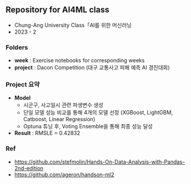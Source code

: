 ## Repository for AI4ML class
* Chung-Ang University Class「AI를 위한 머신러닝
* 2023 - 2

### Folders
* **week** : Exercise notebooks for corresponding weeks
* **project** : Dacon Competition (대구 교통사고 피해 예측 AI 경진대회)

### Project 요약
- **Model**
  - 시군구, 사고일시 관련 파생변수 생성
  - 단일 모델 성능 비교를 통해 4개의 모델 선정 (XGBoost, LightGBM, Catboost, Linear Regression)
  - Optuna 튜닝 후, Voting Ensemble을 통해 최종 성능 달성
- **Result** : RMSLE = 0.42832

### Ref
* https://github.com/stefmolin/Hands-On-Data-Analysis-with-Pandas-2nd-edition
* https://github.com/ageron/handson-ml2
